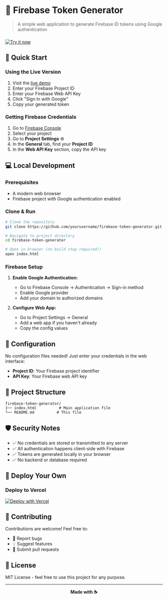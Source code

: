 # 🔐 Firebase Token Generator

> A simple web application to generate Firebase ID tokens using Google authentication

###

[![Try it now](https://img.shields.io/badge/Try_it_now-000000?style=for-the-badge&logo=vercel&logoColor=white)](https://firebase-token-generator-peach.vercel.app/)

## 🚀 Quick Start

### Using the Live Version

1. Visit the [live demo](https://firebase-token-generator-peach.vercel.app/)
2. Enter your Firebase Project ID
3. Enter your Firebase Web API Key
4. Click "Sign In with Google"
5. Copy your generated token

### Getting Firebase Credentials

1. Go to [Firebase Console](https://console.firebase.google.com/)
2. Select your project
3. Go to **Project Settings** ⚙️
4. In the **General** tab, find your **Project ID**
5. In the **Web API Key** section, copy the API key

## 💻 Local Development

### Prerequisites

- A modern web browser
- Firebase project with Google authentication enabled

### Clone & Run

```bash
# Clone the repository
git clone https://github.com/yourusername/firebase-token-generator.git

# Navigate to project directory
cd firebase-token-generator

# Open in browser (no build step required!)
open index.html
```

### Firebase Setup

1. **Enable Google Authentication:**
   - Go to Firebase Console → Authentication → Sign-in method
   - Enable Google provider
   - Add your domain to authorized domains

2. **Configure Web App:**
   - Go to Project Settings → General
   - Add a web app if you haven't already
   - Copy the config values

## 🔧 Configuration

No configuration files needed! Just enter your credentials in the web interface:

- **Project ID**: Your Firebase project identifier
- **API Key**: Your Firebase web API key

## 📁 Project Structure

```
firebase-token-generator/
├── index.html          # Main application file
└── README.md          # This file
```

## 🛡️ Security Notes

- ✅ No credentials are stored or transmitted to any server
- ✅ All authentication happens client-side with Firebase
- ✅ Tokens are generated locally in your browser
- ✅ No backend or database required

## 🚀 Deploy Your Own

### Deploy to Vercel 

[![Deploy with Vercel](https://vercel.com/button)](https://vercel.com/new/clone?repository-url=https://github.com/yourusername/firebase-token-generator)

## 🤝 Contributing

Contributions are welcome! Feel free to:

- 🐛 Report bugs
- 💡 Suggest features
- 🔧 Submit pull requests

## 📄 License

MIT License - feel free to use this project for any purpose.

---

<div align="center">
  <strong>Made with ☕</strong>
</div>